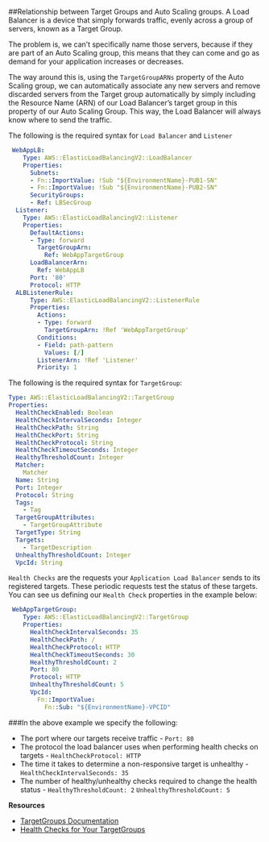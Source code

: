 ##Relationship between Target Groups and Auto Scaling groups.
A Load Balancer is a device that simply forwards traffic, evenly across a group of servers, known as a Target Group.

The problem is, we can’t specifically name those servers, because if they are part of an Auto Scaling group, this means that they can come and go as demand for your application increases or decreases.

The way around this is, using the ```TargetGroupARNs``` property of the Auto Scaling group, we can automatically associate any new servers and remove discarded servers from the Target group automatically by simply including the Resource Name (ARN) of our Load Balancer’s target group in this property of our Auto Scaling Group. This way, the Load Balancer will always know where to send the traffic.

The following is the required syntax for ```Load Balancer``` and ```Listener```
```yaml
 WebAppLB:
    Type: AWS::ElasticLoadBalancingV2::LoadBalancer
    Properties:
      Subnets:
      - Fn::ImportValue: !Sub "${EnvironmentName}-PUB1-SN"
      - Fn::ImportValue: !Sub "${EnvironmentName}-PUB2-SN"
      SecurityGroups:
      - Ref: LBSecGroup
  Listener:
    Type: AWS::ElasticLoadBalancingV2::Listener
    Properties:
      DefaultActions:
      - Type: forward
        TargetGroupArn:
          Ref: WebAppTargetGroup
      LoadBalancerArn:
        Ref: WebAppLB
      Port: '80'
      Protocol: HTTP
  ALBListenerRule:
      Type: AWS::ElasticLoadBalancingV2::ListenerRule
      Properties:
        Actions:
        - Type: forward
          TargetGroupArn: !Ref 'WebAppTargetGroup'
        Conditions:
        - Field: path-pattern
          Values: [/]
        ListenerArn: !Ref 'Listener'
        Priority: 1
```

The following is the required syntax for ```TargetGroup```:

```yaml
Type: AWS::ElasticLoadBalancingV2::TargetGroup
Properties: 
  HealthCheckEnabled: Boolean
  HealthCheckIntervalSeconds: Integer
  HealthCheckPath: String
  HealthCheckPort: String
  HealthCheckProtocol: String
  HealthCheckTimeoutSeconds: Integer
  HealthyThresholdCount: Integer
  Matcher: 
    Matcher
  Name: String
  Port: Integer
  Protocol: String
  Tags: 
    - Tag
  TargetGroupAttributes: 
    - TargetGroupAttribute
  TargetType: String
  Targets: 
    - TargetDescription
  UnhealthyThresholdCount: Integer
  VpcId: String
```

```Health Checks``` are the requests your ```Application Load Balancer``` sends to its registered targets. These periodic requests test the status of these targets. You can see us defining our ```Health Check``` properties in the example below:

```yaml
 WebAppTargetGroup:
    Type: AWS::ElasticLoadBalancingV2::TargetGroup
    Properties:
      HealthCheckIntervalSeconds: 35
      HealthCheckPath: /
      HealthCheckProtocol: HTTP
      HealthCheckTimeoutSeconds: 30
      HealthyThresholdCount: 2
      Port: 80
      Protocol: HTTP
      UnhealthyThresholdCount: 5
      VpcId: 
        Fn::ImportValue:
          Fn::Sub: "${EnvironmentName}-VPCID"
```

###In the above example we specify the following:

* The port where our targets receive traffic - ```Port: 80```
* The protocol the load balancer uses when performing health checks on targets - ```HealthCheckProtocol: HTTP```
* The time it takes to determine a non-responsive target is unhealthy - ```HealthCheckIntervalSeconds: 35```
* The number of healthy/unhealthy checks required to change the health status - ```HealthyThresholdCount: 2``` ```UnhealthyThresholdCount: 5```

**Resources**
* [TargetGroups Documentation](https://docs.aws.amazon.com/AWSCloudFormation/latest/UserGuide/aws-resource-elasticloadbalancingv2-targetgroup.html)
* [Health Checks for Your TargetGroups](https://docs.aws.amazon.com/elasticloadbalancing/latest/application/target-group-health-checks.html)